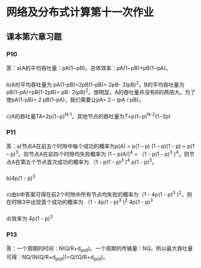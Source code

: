 # 网络及分布式计算第十一次作业
## 课本第六章习题
### P10
答：a)A的平均吞吐量：pA(1−pB)。总体效率：pA(1−pB)+pB(1−pA)。
### 
b)A的平均吞吐量为 pA(1-pB)=2pB(1-pB)= 2pB- 2(pB)<sup>2</sup>。B的平均吞吐量为 pB(1-pA)=pB(1-2pB)= pB- 2(pB)<sup>2</sup>。很明显，A的吞吐量并没有B的两倍大。为了使pA(1-pB)= 2 pB(1-pA)，我们需要让pA= 2 – (pA / pB)。
### 
c)A的吞吐量TA=2p(1−p)<sup>N-1</sup>。其他节点的吞吐量为T​=p(1−p)<sup>N-2</sup>(1−2p)
### P11
答：a)节点A在前五个时隙中每个成功的概率为p(A) = p(1 – p) (1 – p)(1 - p) = p(1 – p)<sup>3</sup>。则节点A在前四个时隙均失败概率为  (1 – p(A))<sup>4</sup> = （1 - p(1 - p)<sup>3</sup> )<sup>4</sup>。则节点A在第五个节点首次成功的概率为 （1 - p(1 - p)<sup>3</sup> )<sup>4</sup> p(1 - p)<sup>3</sup>。
### 
b)4p(1 - p)<sup>3</sup>
### 
c)由b中答案可得在前2个时隙中所有节点均失败的概率为（1 - 4p(1 - p)<sup>3</sup> )<sup>2</sup>。则在时隙3中出现首个成功的概率为 （1 - 4p(1 - p)<sup>3</sup> )<sup>2</sup> 4p(1 - p)<sup>3</sup>
### 
d)效率为 4p(1 - p)<sup>3</sup>
### P13
答：一个周期的时间：N(Q/R+d<sub>poll</sub>)。一个周期的传输量：NQ。所以最大吞吐量可得：NQ/(N(Q/R+d<sub>poll</sub>))=Q/(Q/R+d<sub>poll</sub>)。